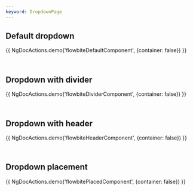 ```yaml
---
keyword: DropdownPage
---
```


## Default dropdown

{{ NgDocActions.demo('flowbiteDefaultComponent', {container: false}) }}

```html file="./_default.component.ts"#L10-L14 group="default" name="html"

```

```typescript file="./_default.component.ts"#L1-L1 group="default" name="typescript"

```

## Dropdown with divider

{{ NgDocActions.demo('flowbiteDividerComponent', {container: false}) }}

```html file="./_divider.component.ts"#L10-L15 group="divider" name="html"

```

```typescript file="./_divider.component.ts"#L1-L1 group="divider" name="typescript"

```

## Dropdown with header

{{ NgDocActions.demo('flowbiteHeaderComponent', {container: false}) }}

```html file="./_header.component.ts"#L10-L15 group="header" name="html"

```

```typescript file="./_header.component.ts"#L1-L1 group="header" name="typescript"

```

## Dropdown placement

{{ NgDocActions.demo('flowbitePlacedComponent', {container: false}) }}

```html file="./_placed.component.ts"#L10-L30 group="placed" name="html"

```

```typescript file="./_placed.component.ts"#L1-L1 group="placed" name="typescript"

```

